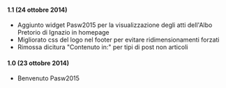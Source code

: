 #### 1.1 (24 ottobre 2014)
* Aggiunto widget Pasw2015 per la visualizzazione degli atti dell'Albo Pretorio di Ignazio in homepage
* Migliorato css del logo nel footer per evitare ridimensionamenti forzati
* Rimossa dicitura "Contenuto in:" per tipi di post non articoli

#### 1.0 (23 ottobre 2014)
* Benvenuto Pasw2015
